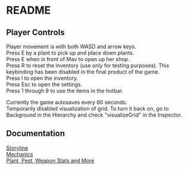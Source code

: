 # README

## Player Controls
Player movement is with both WASD and arrow keys.  
Press E by a plant to pick up and place down plants.  
Press E when in front of Mav to open up her shop.  
Press R to reset the inventory (use only for testing purposes). This keybinding has been disabled in the final product of the game.  
Press I to open the inventory.  
Press Esc to open the settings.  
Press 1 through 9 to use the items in the hotbar.

Currently the game autosaves every 60 seconds.  
Temporarily disabled visualization of grid. To turn it back on, go to Background in the Hierarchy and check "visualizeGrid" in the Inspector.

## Documentation
[Storyline](https://docs.google.com/document/d/1KCsUWCJs6QGOLFqffXXp3BxNZvURIgNCGsbUw-r4euU/edit)  
[Mechanics](https://docs.google.com/document/d/1qmsx3F7Hh5C4Zg7G3A6n3ps4ukyw240-1f1zCxCJvFQ/edit)  
[Plant, Pest, Weapon Stats and More](https://docs.google.com/spreadsheets/d/1P9HSkY_p-F63yTZGUUqZw3BYwnzrJD54FBPH6_SzT6I/edit#gid=0)  
